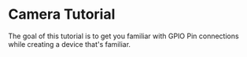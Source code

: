 # Camera Tutorial
The goal of this tutorial is to get you familiar with GPIO Pin connections while creating a device that's familiar.
